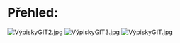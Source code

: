 # Přehled:

![VýpiskyGIT2.jpg](VýpiskyGIT2.jpg)
![VýpiskyGIT3.jpg](VýpiskyGIT3.jpg)
![VýpiskyGIT.jpg](VýpiskyGIT.jpg)




